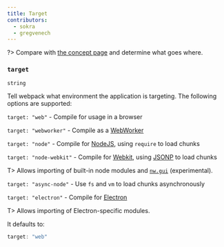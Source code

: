```yaml
---
title: Target
contributors:
  - sokra
  - gregvenech
---
```


?> Compare with [the concept page](/concepts/targets) and determine what goes where.

### `target`

`string`

Tell webpack what environment the application is targeting. The following options are supported:

`target: "web"` - Compile for usage in a browser

`target: "webworker"` - Compile as a [WebWorker](https://developer.mozilla.org/en-US/docs/Web/API/Web_Workers_API)

`target: "node"` - Compile for [NodeJS](https://nodejs.org/en/), using `require` to load chunks

`target: "node-webkit"` - Compile for [Webkit](https://webkit.org/), using [JSONP](https://sacha.me/articles/jsonp-demystified/) to load chunks

T> Allows importing of built-in node modules and [`nw.gui`](http://docs.nwjs.io/en/latest/) (experimental).

`target: "async-node"` - Use `fs` and `vm` to load chunks asynchronously

`target: "electron"` - Compile for [Electron](http://electron.atom.io/)

T> Allows importing of Electron-specific modules.

It defaults to:

```js
target: "web"
```
